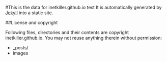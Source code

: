 #This is the data for inetkiller.github.io
test
It is automatically generated by [Jekyll](https://github.com/jekyll/jekyll) into a static site. 

##License and copyright

Following files, directories and their contents are copyright inetkiller.github.io. You may not reuse anything therein without permission:

* _posts/
* images
